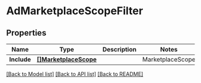# AdMarketplaceScopeFilter

## Properties
Name | Type | Description | Notes
------------ | ------------- | ------------- | -------------
**Include** | [**[]MarketplaceScope**](MarketplaceScope.md) | | MarketplaceScope | Description | | --- | --- | | &#x60;GLOBAL&#x60; |  | | &#x60;SINGLE_MARKETPLACE&#x60; |  | | [default to null]

[[Back to Model list]](../README.md#documentation-for-models) [[Back to API list]](../README.md#documentation-for-api-endpoints) [[Back to README]](../README.md)

